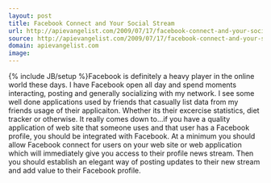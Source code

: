 ```yaml
---
layout: post
title: Facebook Connect and Your Social Stream
url: http://apievangelist.com/2009/07/17/facebook-connect-and-your-social-stream/
source: http://apievangelist.com/2009/07/17/facebook-connect-and-your-social-stream/
domain: apievangelist.com
image: 
---
```

{% include JB/setup %}Facebook is definitely a heavy player in the online world these days. I have Facebook open all day and spend moments interacting, posting and generally socializing with my network.
I see some well done applications used by friends that casually list data from my friends usage of their applicaiton. Whether its their excercise statistics, diet tracker or otherwise.
It really comes down to...if you have a quality application of web site that someone uses and that user has a Facebook profile, you should be integrated with Facebook.
At a minimum you should allow Facebook connect for users on your web site or web application which will immediately give you access to their profile news stream. Then you should establish an elegant way of posting updates to their new stream and add value to their Facebook profile.
